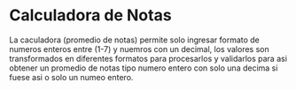 # Calculadora de Notas
La caculadora (promedio de notas) permite solo ingresar formato de numeros enteros entre (1-7) y nuemros con un decimal, los valores son transformados en diferentes formatos para procesarlos y validarlos para asi obtener un promedio de notas tipo numero entero con solo una decima si fuese asi o solo un numeo entero.



